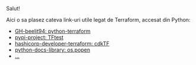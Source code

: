 Salut!

Aici o sa plasez cateva link-uri utile legat de Terraform, accesat din Python:

 - [GH-beelit94: python-terraform](https://github.com/beelit94/python-terraform)
 - [pypi-project: TFtest](https://pypi.org/project/tftest/)
 - [hashicorp-developer-terraform: cdkTF](https://developer.hashicorp.com/terraform/cdktf)
 - [python-docs-library: os.popen](https://docs.python.org/3/library/os.html#os.popen)
 - [...](https://www.reddit.com/r/Terraform/comments/yeyvrv/run_tf_scripts_using_python/?tl=ro)
